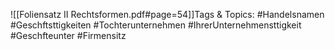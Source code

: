 
![[Foliensatz II Rechtsformen.pdf#page=54]]Tags & Topics:
   #Handelsnamen
   #Geschftsttigkeiten
   #Tochterunternehmen
   #IhrerUnternehmensttigkeit
   #Geschfteunter
   #Firmensitz